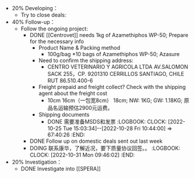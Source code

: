 - 20% Developing：
	- Try to close deals:
- 40% Follow-up：
	- Follow the ongoing project:
		- DONE [[Centrovet]] needs 1kg of Azamethiphos WP-50; Prepare for the necessary info
			- Product Name & Packing method
				- 100g/bag *10 bags of Azamethiphos WP-50; Azasure
			- Need to confirm the shipping address:
				- CENTRO VETERINARIO Y AGRICOLA LTDA
				  AV.SALOMON SACK 255，CP. 9201310 CERRILLOS SANTIAGO, CHILE
				  RUT 86.510.400-6
			- Freight prepaid and freight collect? Check with the shipping agent about the freight cost
				- 10cm 16cm（一包宽8cm） 18cm; NW: 1KG; GW: 1.18KG; 原品名运输预估2900元运费。
			- Shipping documents
				- DONE 需要准备MSDS和发票
				  :LOGBOOK:
				  CLOCK: [2022-10-25 Tue 15:03:34]--[2022-10-28 Fri 10:44:00] =>  67:40:26
				  :END:
		- DONE Follow up on domestic deals sent out last week
		- DOING 联系康华，了解近况，要下质量协议回签。。
		  :LOGBOOK:
		  CLOCK: [2022-10-31 Mon 09:46:02]
		  :END:
- 20% Investigation：
	- DONE Investigate into [[SPERA]]